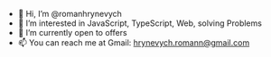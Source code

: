 - 👋 Hi, I’m @romanhrynevych
- 👀 I’m interested in JavaScript, TypeScript, Web, solving Problems
- 🌱 I’m currently open to offers
- 📫 You can reach me at Gmail: hrynevych.romann@gmail.com


